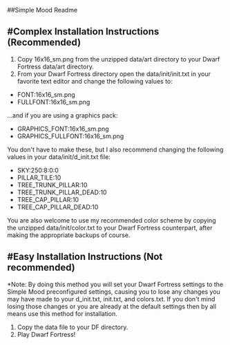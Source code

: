 ##Simple Mood Readme

#Complex Installation Instructions (Recommended)
------------------------------------------------
1. Copy 16x16_sm.png from the unzipped data/art directory to your Dwarf Fortress data/art directory.
2. From your Dwarf Fortress directory open the data/init/init.txt in your favorite text editor and change the following values to:
  - FONT:16x16_sm.png
  - FULLFONT:16x16_sm.png

...and if you are using a graphics pack:
  - GRAPHICS_FONT:16x16_sm.png
  - GRAPHICS_FULLFONT:16x16_sm.png

You don't have to make these, but I also recommend changing the following values in your data/init/d_init.txt file:
  - SKY:250:8:0:0
  - PILLAR_TILE:10
  - TREE_TRUNK_PILLAR:10
  - TREE_TRUNK_PILLAR_DEAD:10
  - TREE_CAP_PILLAR:10
  - TREE_CAP_PILLAR_DEAD:10

You are also welcome to use my recommended color scheme by copying the unzipped data/init/color.txt to your Dwarf Fortress counterpart, after making the appropriate backups of course.

#Easy Installation Instructions (Not recommended)
------------------------------------------------
*Note: By doing this method you will set your Dwarf Fortress settings to the Simple Mood preconfigured settings, causing you to lose any changes you may have made to your d_init.txt, init.txt, and colors.txt. If you don't mind losing those changes or you are already at the default settings then by all means use this method for installation.

1. Copy the data file to your DF directory.
2. Play Dwarf Fortress!
